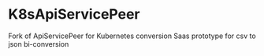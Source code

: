 # K8sApiServicePeer
Fork of ApiServicePeer for Kubernetes conversion
Saas prototype for csv to json bi-conversion
